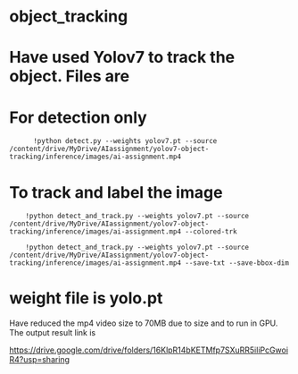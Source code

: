 # object_tracking

# Have used Yolov7 to track the object. Files are

  # For detection only
  
          !python detect.py --weights yolov7.pt --source /content/drive/MyDrive/AIassignment/yolov7-object-tracking/inference/images/ai-assignment.mp4
  # To track and label the image
  
        !python detect_and_track.py --weights yolov7.pt --source /content/drive/MyDrive/AIassignment/yolov7-object-tracking/inference/images/ai-assignment.mp4 --colored-trk
        
        !python detect_and_track.py --weights yolov7.pt --source /content/drive/MyDrive/AIassignment/yolov7-object-tracking/inference/images/ai-assignment.mp4 --save-txt --save-bbox-dim
 
 # weight file is yolo.pt
 Have reduced the mp4 video size to 70MB due to size and to run in GPU. The output result link is
 
 https://drive.google.com/drive/folders/16KlpR14bKETMfp7SXuRR5iliPcGwoiR4?usp=sharing
